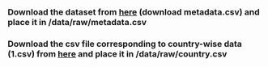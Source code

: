 ### Download the dataset from [here](https://www.kaggle.com/datasets/allen-institute-for-ai/CORD-19-research-challenge) (download metadata.csv) and place it in /data/raw/metadata.csv  
### Download the csv file corresponding to country-wise data (1.csv) from [here](https://covid19datahub.io/articles/data.html) and place it in /data/raw/country.csv
